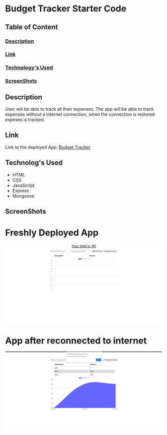 # Budget Tracker Starter Code

## Table of Content
### [Description](#description)
### [Link](#link)
### [Technology's Used](#technologys-used)
### [ScreenShots](#screenshots)

## Description
User will be able to track all their expenses. The app will be able to track expenses without a internet connection, when the connection is restored expeses is tracked. 

## Link
Link to the deployed App: <a href='https://agile-forest-86640.herokuapp.com/'>Budget Tracker</a>

## Technolog's Used 
 * HTML
 * CSS 
 * JavaScript
 * Express
 * Mongoose

## ScreenShots

# Freshly Deployed App
![Budget](/public/img/fresh.png "Optional Title")<br>

# App after reconnected to internet
![Budget](/public/img/reconnect.png "Optional Title")<br>